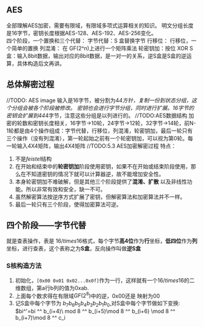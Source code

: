 ## AES
全部理解AES加密，需要有限域，有限域多项式运算相关的知识。
明文分组长度是16字节，密钥长度根据AES-128、AES-192、AES-256变化。  
四个阶段，一个置换和三个代替：
字节代替：S 盒替换字节
行移位： 行移位，一个简单的置换
列混淆： 在 GF(2^n)上进行一个矩阵乘法
轮密钥加：按位 XOR
S盒：输入8bit数据，输出对应的8bit数据，是一对一的关系，逆S盒是S盒的逆运算，具体构造后文再讲。

## 总体解密过程
//TODO: AES image
输入是16字节，被分割为4*4方针，复制一份到状态分组，这个分组会被各个阶段被修改。
密钥也会进行字节分组，同时进行扩展。16字节的密钥会扩展到44*4字节，注意这些分组是以列进行的。
//TODO:AES数据结构
加密的轮数和密钥长度相关，16字节->10轮，24字节->12轮，32字节->14轮，前N-1轮都是由4个操作组成：字节代替，行移位，列混淆，轮密钥加，最后一轮只有三个操作（没有列混淆），第一轮起始之前有一个轮密钥加，可以视为第0轮。每一轮输入4X4矩阵，输出4X4矩阵
//TODO:5.3 AES加密解密过程
特点：
1. 不是*feistel*结构
2. 在开始和结束中的**轮密钥加**阶段使用密钥，如果不在开始或结束阶段使用，那么在不知道密钥的情况下就可以计算器逆，故不能增加安全性。
3. 本身轮密钥加不难破解，但是其他三个阶段提供了**混淆、扩散** 以及非线性功能。所以非常有效和安全，缺一不可。
4. 虽然解密算法按逆序方式扩展了密钥，但解密算法和加密算法并不一样。
5. 最后一轮只有三个阶段，使得加密算法可逆。

## 四个阶段——字节代替
  就是查表操作，表是 $16 /times 16$格式，每个字节**高4位**作为**行**坐标，**低四位**作为**列**坐标，进行查表，这个表称之为**S盒**，反向操作叫做**逆S盒**
### S核构造方法

1. 初始化，`[0x00 0x01 0x02...0x0f]`作为一行，这样就有一个$16 /times 16$的二维数组，第a行b列的值为0xab.
2. 上面每个数求得在有限域$GF(2^8)$中的逆，0x00还是 映射为00
3. 记S盒中每个字节为 $b_7b_6b_5b_4b_3b_2b_1b_0$,对S盒中每个字节做如下变换:
$bi^'=bi ^^ b_(i+4)\ mod 8 ^^ b_(i+5)\mod 8 ^^ b_(i+6) \mod 8 ^^ b_(i+7)\mod 8 ^^ c_i